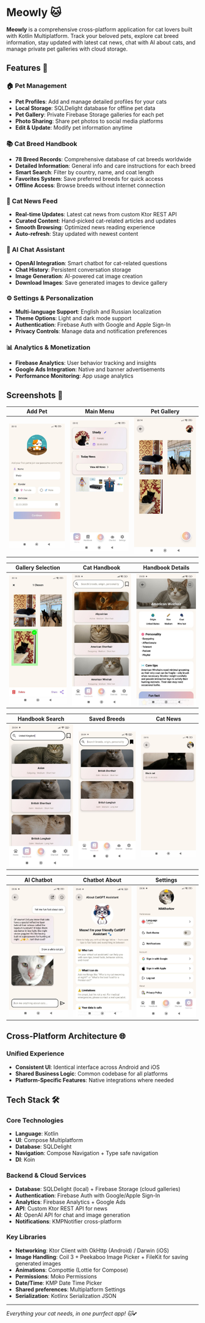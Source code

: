 # Meowly 🐱

**Meowly** is a comprehensive cross-platform application for cat lovers built with Kotlin
Multiplatform. Track your beloved pets, explore cat breed information, stay updated with latest cat
news, chat with AI about cats, and manage private pet galleries with cloud storage.

## Features 🐾

### 🏠 Pet Management

- **Pet Profiles**: Add and manage detailed profiles for your cats
- **Local Storage**: SQLDelight database for offline pet data
- **Pet Gallery**: Private Firebase Storage galleries for each pet
- **Photo Sharing**: Share pet photos to social media platforms
- **Edit & Update**: Modify pet information anytime

### 📚 Cat Breed Handbook

- **78 Breed Records**: Comprehensive database of cat breeds worldwide
- **Detailed Information**: General info and care instructions for each breed
- **Smart Search**: Filter by country, name, and coat length
- **Favorites System**: Save preferred breeds for quick access
- **Offline Access**: Browse breeds without internet connection

### 📰 Cat News Feed

- **Real-time Updates**: Latest cat news from custom Ktor REST API
- **Curated Content**: Hand-picked cat-related articles and updates
- **Smooth Browsing**: Optimized news reading experience
- **Auto-refresh**: Stay updated with newest content

### 🤖 AI Chat Assistant

- **OpenAI Integration**: Smart chatbot for cat-related questions
- **Chat History**: Persistent conversation storage
- **Image Generation**: AI-powered cat image creation
- **Download Images**: Save generated images to device gallery

### ⚙️ Settings & Personalization

- **Multi-language Support**: English and Russian localization
- **Theme Options**: Light and dark mode support
- **Authentication**: Firebase Auth with Google and Apple Sign-In
- **Privacy Controls**: Manage data and notification preferences

### 📊 Analytics & Monetization

- **Firebase Analytics**: User behavior tracking and insights
- **Google Ads Integration**: Native and banner advertisements
- **Performance Monitoring**: App usage analytics

## Screenshots 📱

| Add Pet                         | Main Menu                     | Pet Gallery                         |
|---------------------------------|-------------------------------|-------------------------------------|
| ![Add Pet](screenshots/add.jpg) | ![Menu](screenshots/menu.jpg) | ![Gallery](screenshots/gallery.jpg) |

| Gallery Selection                                     | Cat Handbook                          | Handbook Details                                      |
|-------------------------------------------------------|---------------------------------------|-------------------------------------------------------|
| ![Gallery Selected](screenshots/gallery_selected.jpg) | ![Handbook](screenshots/handbook.jpg) | ![Handbook Details](screenshots/handbook_details.jpg) |

| Handbook Search                                     | Saved Breeds                                      | Cat News                      |
|-----------------------------------------------------|---------------------------------------------------|-------------------------------|
| ![Handbook Search](screenshots/handbook_search.jpg) | ![Handbook Saved](screenshots/handbook_saved.jpg) | ![News](screenshots/news.jpg) |

| AI Chatbot                          | Chatbot About                                   | Settings                              |
|-------------------------------------|-------------------------------------------------|---------------------------------------|
| ![Chatbot](screenshots/chatbot.jpg) | ![Chatbot About](screenshots/chatbot_about.jpg) | ![Settings](screenshots/settings.jpg) |

## Cross-Platform Architecture 🌐

### Unified Experience

- **Consistent UI**: Identical interface across Android and iOS
- **Shared Business Logic**: Common codebase for all platforms
- **Platform-Specific Features**: Native integrations where needed

## Tech Stack 🛠️

### Core Technologies

- **Language**: Kotlin
- **UI**: Compose Multiplatform
- **Database**: SQLDelight
- **Navigation**: Compose Navigation + Type safe navigation
- **DI**: Koin

### Backend & Cloud Services

- **Database**: SQLDelight (local) + Firebase Storage (cloud galleries)
- **Authentication**: Firebase Auth with Google/Apple Sign-In
- **Analytics**: Firebase Analytics + Google Ads
- **API**: Custom Ktor REST API for news
- **AI**: OpenAI API for chat and image generation
- **Notifications**: KMPNotifier cross-platform

### Key Libraries

- **Networking**: Ktor Client with OkHttp (Android) / Darwin (iOS)
- **Image Handling**: Coil 3 + Peekaboo Image Picker + FileKit for saving generated images
- **Animations**: Compottie (Lottie for Compose)
- **Permissions**: Moko Permissions
- **Date/Time**: KMP Date Time Picker
- **Shared preferences**: Multiplatform Settings
- **Serialization**: Kotlinx Serialization JSON

---

*Everything your cat needs, in one purrfect app! 🐱💕*